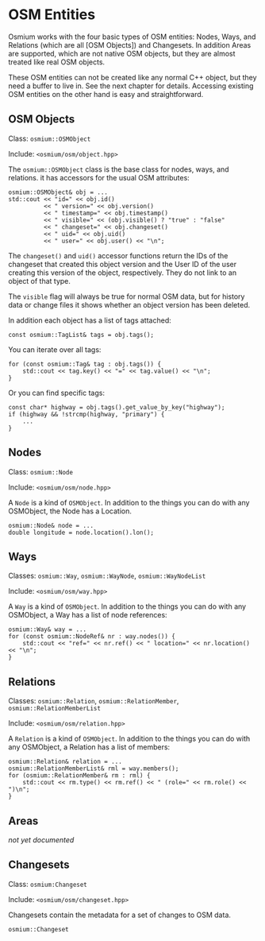 # OSM Entities

Osmium works with the four basic types of OSM entities: Nodes, Ways, and
Relations (which are all [OSM Objects]) and Changesets. In addition Areas
are supported, which are not native OSM objects, but they are almost treated
like real OSM objects.

These OSM entities can not be created like any normal C++ object, but they
need a buffer to live in. See the next chapter for details. Accessing existing
OSM entities on the other hand is easy and straightforward.

## OSM Objects

Class: `osmium::OSMObject`

Include: `<osmium/osm/object.hpp>`

The `osmium::OSMObject` class is the base class for nodes, ways, and relations.
it has accessors for the usual OSM attributes:

    osmium::OSMObject& obj = ...
    std::cout << "id=" << obj.id()
              << " version=" << obj.version()
              << " timestamp=" << obj.timestamp()
              << " visible=" << (obj.visible() ? "true" : "false"
              << " changeset=" << obj.changeset()
              << " uid=" << obj.uid()
              << " user=" << obj.user() << "\n";

The `changeset()` and `uid()` accessor functions return the IDs of the changeset
that created this object version and the User ID of the user creating this version
of the object, respectively. They do not link to an object of that type.

The `visible` flag will always be true for normal OSM data, but for history data
or change files it shows whether an object version has been deleted.

In addition each object has a list of tags attached:

    const osmium::TagList& tags = obj.tags();

You can iterate over all tags:

    for (const osmium::Tag& tag : obj.tags()) {
        std::cout << tag.key() << "=" << tag.value() << "\n";
    }

Or you can find specific tags:

    const char* highway = obj.tags().get_value_by_key("highway");
    if (highway && !strcmp(highway, "primary") {
        ...
    }


## Nodes

Class: `osmium::Node`

Include: `<osmium/osm/node.hpp>`

A `Node` is a kind of `OSMObject`. In addition to the things you can do with any
OSMObject, the Node has a Location.

    osmium::Node& node = ...
    double longitude = node.location().lon();

## Ways

Classes: `osmium::Way`, `osmium::WayNode`, `osmium::WayNodeList`

Include: `<osmium/osm/way.hpp>`

A `Way` is a kind of `OSMObject`. In addition to the things you can do with any
OSMObject, a Way has a list of node references:

    osmium::Way& way = ...
    for (const osmium::NodeRef& nr : way.nodes()) {
        std::cout << "ref=" << nr.ref() << " location=" << nr.location() << "\n";
    }

## Relations

Classes: `osmium::Relation`, `osmium::RelationMember`, `osmium::RelationMemberList`

Include: `<osmium/osm/relation.hpp>`

A `Relation` is a kind of `OSMObject`. In addition to the things you can do with any
OSMObject, a Relation has a list of members:

    osmium::Relation& relation = ...
    osmium::RelationMemberList& rml = way.members();
    for (osmium::RelationMember& rm : rml) {
        std::cout << rm.type() << rm.ref() << " (role=" << rm.role() << ")\n";
    }

## Areas

*not yet documented*

## Changesets

Class: `osmium:Changeset`

Include: `<osmium/osm/changeset.hpp>`

Changesets contain the metadata for a set of changes to OSM data.

    osmium::Changeset


